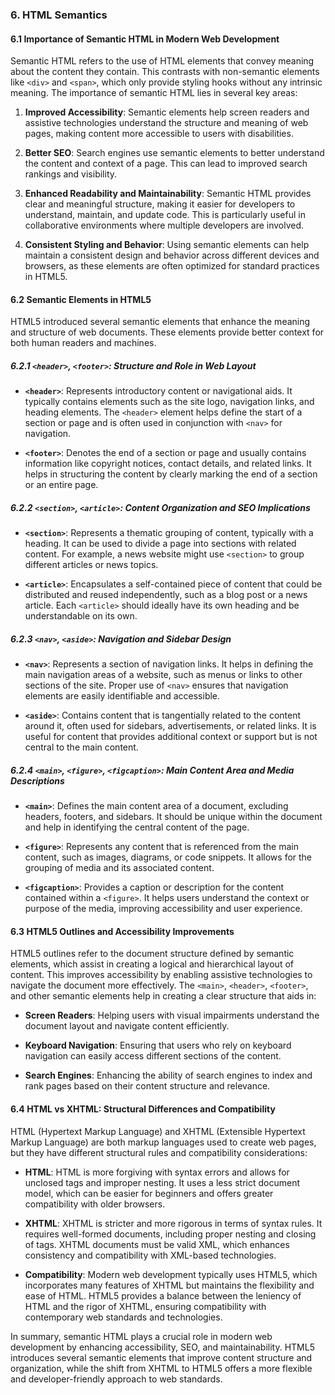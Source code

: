 ### 6. HTML Semantics

#### 6.1 Importance of Semantic HTML in Modern Web Development

Semantic HTML refers to the use of HTML elements that convey meaning about the content they contain. This contrasts with non-semantic elements like `<div>` and `<span>`, which only provide styling hooks without any intrinsic meaning. The importance of semantic HTML lies in several key areas:

1. **Improved Accessibility**: Semantic elements help screen readers and assistive technologies understand the structure and meaning of web pages, making content more accessible to users with disabilities.
   
2. **Better SEO**: Search engines use semantic elements to better understand the content and context of a page. This can lead to improved search rankings and visibility.

3. **Enhanced Readability and Maintainability**: Semantic HTML provides clear and meaningful structure, making it easier for developers to understand, maintain, and update code. This is particularly useful in collaborative environments where multiple developers are involved.

4. **Consistent Styling and Behavior**: Using semantic elements can help maintain a consistent design and behavior across different devices and browsers, as these elements are often optimized for standard practices in HTML5.

#### 6.2 Semantic Elements in HTML5

HTML5 introduced several semantic elements that enhance the meaning and structure of web documents. These elements provide better context for both human readers and machines.

##### 6.2.1 `<header>`, `<footer>`: Structure and Role in Web Layout

- **`<header>`**: Represents introductory content or navigational aids. It typically contains elements such as the site logo, navigation links, and heading elements. The `<header>` element helps define the start of a section or page and is often used in conjunction with `<nav>` for navigation.

- **`<footer>`**: Denotes the end of a section or page and usually contains information like copyright notices, contact details, and related links. It helps in structuring the content by clearly marking the end of a section or an entire page.

##### 6.2.2 `<section>`, `<article>`: Content Organization and SEO Implications

- **`<section>`**: Represents a thematic grouping of content, typically with a heading. It can be used to divide a page into sections with related content. For example, a news website might use `<section>` to group different articles or news topics.

- **`<article>`**: Encapsulates a self-contained piece of content that could be distributed and reused independently, such as a blog post or a news article. Each `<article>` should ideally have its own heading and be understandable on its own.

##### 6.2.3 `<nav>`, `<aside>`: Navigation and Sidebar Design

- **`<nav>`**: Represents a section of navigation links. It helps in defining the main navigation areas of a website, such as menus or links to other sections of the site. Proper use of `<nav>` ensures that navigation elements are easily identifiable and accessible.

- **`<aside>`**: Contains content that is tangentially related to the content around it, often used for sidebars, advertisements, or related links. It is useful for content that provides additional context or support but is not central to the main content.

##### 6.2.4 `<main>`, `<figure>`, `<figcaption>`: Main Content Area and Media Descriptions

- **`<main>`**: Defines the main content area of a document, excluding headers, footers, and sidebars. It should be unique within the document and help in identifying the central content of the page.

- **`<figure>`**: Represents any content that is referenced from the main content, such as images, diagrams, or code snippets. It allows for the grouping of media and its associated content.

- **`<figcaption>`**: Provides a caption or description for the content contained within a `<figure>`. It helps users understand the context or purpose of the media, improving accessibility and user experience.

#### 6.3 HTML5 Outlines and Accessibility Improvements

HTML5 outlines refer to the document structure defined by semantic elements, which assist in creating a logical and hierarchical layout of content. This improves accessibility by enabling assistive technologies to navigate the document more effectively. The `<main>`, `<header>`, `<footer>`, and other semantic elements help in creating a clear structure that aids in:

- **Screen Readers**: Helping users with visual impairments understand the document layout and navigate content efficiently.
  
- **Keyboard Navigation**: Ensuring that users who rely on keyboard navigation can easily access different sections of the content.

- **Search Engines**: Enhancing the ability of search engines to index and rank pages based on their content structure and relevance.

#### 6.4 HTML vs XHTML: Structural Differences and Compatibility

HTML (Hypertext Markup Language) and XHTML (Extensible Hypertext Markup Language) are both markup languages used to create web pages, but they have different structural rules and compatibility considerations:

- **HTML**: HTML is more forgiving with syntax errors and allows for unclosed tags and improper nesting. It uses a less strict document model, which can be easier for beginners and offers greater compatibility with older browsers.

- **XHTML**: XHTML is stricter and more rigorous in terms of syntax rules. It requires well-formed documents, including proper nesting and closing of tags. XHTML documents must be valid XML, which enhances consistency and compatibility with XML-based technologies.

- **Compatibility**: Modern web development typically uses HTML5, which incorporates many features of XHTML but maintains the flexibility and ease of HTML. HTML5 provides a balance between the leniency of HTML and the rigor of XHTML, ensuring compatibility with contemporary web standards and technologies.

In summary, semantic HTML plays a crucial role in modern web development by enhancing accessibility, SEO, and maintainability. HTML5 introduces several semantic elements that improve content structure and organization, while the shift from XHTML to HTML5 offers a more flexible and developer-friendly approach to web standards.

